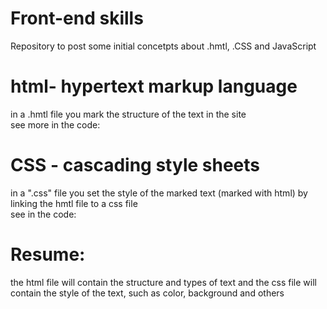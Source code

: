 # Front-end skills
Repository to post some initial concetpts about .hmtl, .CSS and JavaScript <br>

# html- hypertext markup language <br>
in a .hmtl file you mark the structure of the text in the site <br>
see more in the code: <br>

<!-- 
<h1>text here</h1> - mark the text as level 1 title

<p> text </p> - mark the text inside as a paragraph

<a> google</a> - link to another page/diretoy/file, and you can add a reference
to the link href="google.com" and it could send the user to the adress
One of the most important thing in the structure of the site are the boxes
<div> </div>
-->

# CSS - cascading style sheets

in a ".css" file you set the style of the marked text (marked with html)
by linking the hmtl file to a css file <br>
see in the code:<br>

<!--
in the css file linked with the html, you can set the sytle specificaly to an text mark<br>
 or part of the text:

p{
  color: red;
}

set all the paragraphs text color to red
-->
# Resume:
the html file will contain the structure and types of text and 
the css file will contain the style of the text, such as color, background and others
